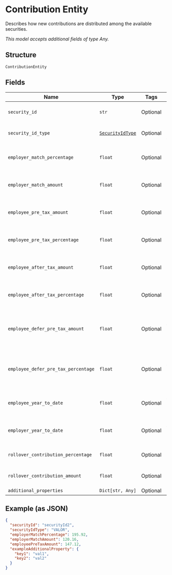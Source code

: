 
# Contribution Entity

Describes how new contributions are distributed among the available securities.

*This model accepts additional fields of type Any.*

## Structure

`ContributionEntity`

## Fields

| Name | Type | Tags | Description |
|  --- | --- | --- | --- |
| `security_id` | `str` | Optional | Unique identifier of security |
| `security_id_type` | [`SecurityIdType`](../../doc/models/security-id-type.md) | Optional | Security identifier type |
| `employer_match_percentage` | `float` | Optional | Employer contribution match percentage |
| `employer_match_amount` | `float` | Optional | Employer contribution match amount |
| `employee_pre_tax_amount` | `float` | Optional | Employee pre‐tax contribution amount |
| `employee_pre_tax_percentage` | `float` | Optional | Employee pre‐tax contribution percentage |
| `employee_after_tax_amount` | `float` | Optional | Employee after tax contribution amount |
| `employee_after_tax_percentage` | `float` | Optional | Employee after tax contribution percentage |
| `employee_defer_pre_tax_amount` | `float` | Optional | Employee defer pre‐tax contribution match amount |
| `employee_defer_pre_tax_percentage` | `float` | Optional | Employee defer pre‐tax contribution match percentage |
| `employee_year_to_date` | `float` | Optional | Employee total year to date contribution |
| `employer_year_to_date` | `float` | Optional | Employer total year to date contribution |
| `rollover_contribution_percentage` | `float` | Optional | Rollover contribution percentage |
| `rollover_contribution_amount` | `float` | Optional | Rollover contribution Amount |
| `additional_properties` | `Dict[str, Any]` | Optional | - |

## Example (as JSON)

```json
{
  "securityId": "securityId2",
  "securityIdType": "VALOR",
  "employerMatchPercentage": 195.92,
  "employerMatchAmount": 120.16,
  "employeePreTaxAmount": 147.12,
  "exampleAdditionalProperty": {
    "key1": "val1",
    "key2": "val2"
  }
}
```

